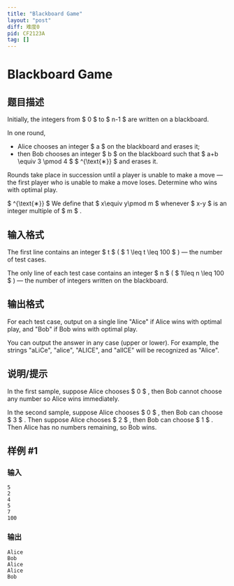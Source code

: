 ```yaml
---
title: "Blackboard Game"
layout: "post"
diff: 难度0
pid: CF2123A
tag: []
---
```


# Blackboard Game

## 题目描述

Initially, the integers from $ 0 $ to $ n-1 $ are written on a blackboard.

In one round,

- Alice chooses an integer $ a $ on the blackboard and erases it;
- then Bob chooses an integer $ b $ on the blackboard such that $ a+b \equiv 3 \pmod 4 $ $ ^{\text{∗}} $ and erases it.

Rounds take place in succession until a player is unable to make a move — the first player who is unable to make a move loses. Determine who wins with optimal play.

 $ ^{\text{∗}} $ We define that $ x\equiv y\pmod m $ whenever $ x-y $ is an integer multiple of $ m $ .

## 输入格式

The first line contains an integer $ t $ ( $ 1 \leq t \leq 100 $ ) — the number of test cases.

The only line of each test case contains an integer $ n $ ( $ 1\leq n \leq 100 $ ) — the number of integers written on the blackboard.

## 输出格式

For each test case, output on a single line "Alice" if Alice wins with optimal play, and "Bob" if Bob wins with optimal play.

You can output the answer in any case (upper or lower). For example, the strings "aLiCe", "alice", "ALICE", and "alICE" will be recognized as "Alice".

## 说明/提示

In the first sample, suppose Alice chooses $ 0 $ , then Bob cannot choose any number so Alice wins immediately.

In the second sample, suppose Alice chooses $ 0 $ , then Bob can choose $ 3 $ . Then suppose Alice chooses $ 2 $ , then Bob can choose $ 1 $ . Then Alice has no numbers remaining, so Bob wins.

## 样例 #1

### 输入

```
5
2
4
5
7
100
```

### 输出

```
Alice
Bob
Alice
Alice
Bob
```


